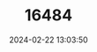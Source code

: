 ---
title: "16484"
category: "Pelea capreolus"
draft: false
date: 2024-02-22 13:03:50
languages:
  English: ["Common Rhebok", "Rhebok", "Vaal Rhebok", "Grey Rhebok"]
---